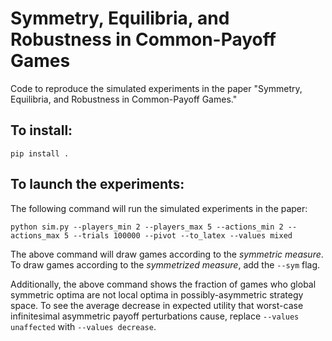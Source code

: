 # Symmetry, Equilibria, and Robustness in Common-Payoff Games

Code to reproduce the simulated experiments in the paper "Symmetry, Equilibria, and Robustness in Common-Payoff Games."

## To install:
`pip install .`

## To launch the experiments:
The following command will run the simulated experiments in the paper:

`python sim.py --players_min 2 --players_max 5 --actions_min 2 --actions_max 5 --trials 100000 --pivot --to_latex --values mixed`

The above command will draw games according to the _symmetric measure_. To draw games according to the _symmetrized measure_, add the `--sym` flag.

Additionally, the above command shows the fraction of games who global symmetric optima are not local optima in possibly-asymmetric strategy space. To see the average decrease in expected utility that worst-case infinitesimal asymmetric payoff perturbations cause, replace `--values unaffected` with `--values decrease`.